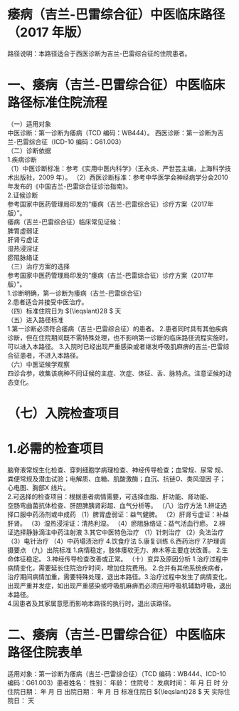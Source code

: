 # 痿病（吉兰-巴雷综合征）中医临床路径 （2017 年版）  
路径说明：本路径适合于西医诊断为吉兰-巴雷综合征的住院患者。  
# 一、痿病（吉兰-巴雷综合征）中医临床路径标准住院流程  
（一）适用对象  
中医诊断：第一诊断为痿病（TCD 编码：WB444）。 西医诊断：第一诊断为吉兰-巴雷综合征（ICD-10 编码：G61.003）  
（二）诊断依据  
1.疾病诊断  
（1）中医诊断标准：参考《实用中医内科学》（王永炎、严世芸主编，上海科学技术出版社，2009 年）。 （2）西医诊断标准：参考中华医学会神经病学分会2010 年发布的《中国吉兰-巴雷综合征诊治指南》。  
2.证候诊断  
参考国家中医药管理局印发的“痿病（吉兰-巴雷综合征）诊疗方案（2017年版）”。  
痿病（吉兰-巴雷综合征）临床常见证候：  
脾胃虚弱证  
肝肾亏虚证  
湿热浸淫证  
瘀阻脉络证  
（三）治疗方案的选择  
参考国家中医药管理局印发的“痿病（吉兰-巴雷综合征）诊疗方案（2017年版）”。  
1.诊断明确，第一诊断为痿病（吉兰-巴雷综合征）  
2.患者适合并接受中医治疗。  
（四）标准住院日为 ${\leqslant}28 $ 天  
（五）进入路径标准  
1.第一诊断必须符合痿病（吉兰-巴雷综合征）的患者。 2.患者同时具有其他疾病诊断，但在住院期间既不需特殊处理，也不影响第一诊断的临床路径流程实施时，可以进入本路径。 3.入院时已经出现严重感染或者继发呼吸肌麻痹的吉兰-巴雷综合征患者，不进入本路径。  
（六）中医证候学观察  
四诊合参，收集该病种不同证候的主症、次症、体征、舌、脉特点。注意证候的动态变化。  
# （七）入院检查项目  
# 1.必需的检查项目  
脑脊液常规生化检查、穿刺细胞学病理检查、神经传导检查；血常规、尿常 规、粪便常规及潜血试验；电解质、血糖、肌酸激酶；血沉、抗链O、类风湿因 子；心电图、胸部X 线片。  
2.可选择的检查项目：根据患者病情需要，可选择血脂、肝功能、肾功能、  
空肠弯曲菌抗体检查、肝胆脾胰肾彩超、血气分析等。 （八）治疗方法 1.辨证选择口服中药汤剂或中成药  （1）脾胃虚弱证：益气健脾。 （2）肝肾亏虚证：补益肝肾。 （3）湿热浸淫证：清热利湿。 （4）瘀阻脉络证：益气活血行瘀。 2.辨证选择静脉滴注中药注射液  3.其它中医特色治疗  （1）针刺治疗  （2）灸法治疗  （3）电针治疗  （4）中药塌渍治疗 4.饮食疗法    5.康复训练  6.西药治疗   7.护理调摄要点 （九）出院标准 1.病情稳定，肢体痿软无力、麻木等主要症状改善。 2.生命体征稳定。 3.神经传导检查改善或正常。 （十）变异及原因分析 1.治疗过程中病情变化，需要延长住院治疗时间，增加住院费用。 2.合并有其他系统疾病者，治疗期间病情加重，需要特殊处理，退出本路径。3.治疗过程中发生了病情变化，出现严重并发症，如出现严重感染或呼吸肌麻痹而必须应用呼吸机辅助呼吸，退出本路径。  
4.因患者及其家属意愿而影响本路径的执行时，退出该路径。  
# 二、痿病（吉兰-巴雷综合征）中医临床路径住院表单  
适用对象：第一诊断为痿病（吉兰-巴雷综合征）（TCD 编码：WB444、ICD-10 编码：G61.003）患者姓名：         性别：     年龄：     住院号：           发病时间：   年  月  日  时  分  住院日期：   年  月  日 出院日期：   年  月  日 标准住院日 ${\leqslant}28 $ 天                实际住院日：    天  
